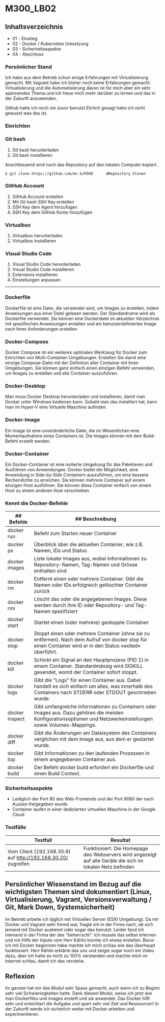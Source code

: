 # M300_LB02

## Inhaltsverzeichnis

-   01 - Einstieg
-   02 - Docker / Kubernetes Umsetzung
-   03 - Sicherheitsaspekte
-   04 - Abschluss

### Persönlicher Stand

Ich habe aus dem Betrieb schon einige Erfahrungen mit Virtualisierung gemacht.
Mit Vagrant habe ich bisher noch keine Erfahrungen gemacht.
Virtualisierung und die Automatisierung davon ist für mich aber ein sehr spannendes Thema und ich 
freue mich mehr darüber zu lernen und das in der Zukunft anzuwenden.

Github hatte ich noch nie zuvor benutzt.Ehrlich gesagt habe ich nicht gewusst was das ist.
### Einrichten

### Git bash

1. Git bash herunterladen 
2. Git bash installieren

Anschliessend wird noch das Repository auf den lokalen Computer kopiert.
```
$ git clone https://github.com/mc-b/M300      #Repository klonen
 ```
  
### GitHub Account

1. GitHub Account erstellen
2. Mit Git bash SSH Key erstellen
3. SSH Key dem Agent hinzufügen
4. SSH Key dem GitHub Konto hinzufügen

### Virtualbox

1. Virtualbox herunterladen
2. Virtualbox installieren

### Visual Studio Code

1. Visual Studio Code herunterladen
2. Visual Studio Code installieren
3. Extensions installieren
4. Einstellungen anpassen


---
### Dockerfile
Dockerfile ist eine Datei, die verwendet wird, um Images zu erstellen, indem Anweisungen aus einer Datei gelesen werden. Der Standardname wird als Dockerfile verwendet. Sie können eine Dockerdatei im aktuellen Verzeichnis mit spezifischen Anweisungen erstellen und ein benutzerdefiniertes Image nach Ihren Anforderungen erstellen.
### Docker-Compose
Docker Compose ist ein weiteres optimales Werkzeug für Docker zum Einrichten von Multi-Container-Umgebungen. Erstellen Sie damit eine einzige Compose-Datei mit der Definition aller Container mit ihren Umgebungen. Sie können ganz einfach einen einzigen Befehl verwenden, um Images zu erstellen und alle Container auszuführen.
### Docker-Desktop
Man muss Docker Desktop herunterladen und installieren, damit man Docker unter Windows bedienen kann. Sobald man das installiert hat, kann man im Hyper-V eine Virtuelle Maschine aufinden. 
### Docker-Image
Ein Image ist eine unveränderliche Datei, die im Wesentlichen eine Momentaufnahme eines Containers ist. Die Images können mit dem Build-Befehl erstellt werden.
### Docker-Container
Ein Docker-Container ist eine isolierte Umgebung für das Paketieren und Ausführen von Anwendungen. Docker bietet die Möglichkeit, eine Anwendung in Side-by-Side Containern auszuführen, um eine bessere Rechendichte zu erreichen. Sie können mehrere Container auf einem einzigen Host ausführen. Sie können diese Container einfach von einem Host zu einem anderen Host verschieben.
### Kennt die Docker-Befehle

| ## Befehle           | ## Beschreibung
| --------------    | ------------------------------------
| docker run        | Befehl zum Starten neuer Container
| docker ps         | Überblick über die aktuellen Container, wie z.B. Namen, IDs und Status                                            
| docker images     | Liste lokaler Images aus, wobei Informationen zu Repository-Namen, Tag-Namen und Grösse enthalten sind
| docker rm         | Entfernt einen oder mehrere Container. Gibt die Namen oder IDs erfolgreich gelöschter Container zurück
| docker rmi        | Löscht das oder die angegebenen Images. Diese werden durch ihre ID oder Repository- und Tag-Namen spezifiziert
| docker start      | Startet einen (oder mehrere) gestoppte Container
| docker stop       | Stoppt einen oder mehrere Container (ohne sie zu entfernen). Nach dem Aufruf von docker stop für einen Container wird er in den Status »exited« überführt.
|  docker kill      | Schickt ein Signal an den Hauptprozess (PID 1) in einem Container. Standardmässig wird SIGKILL gesendet, womit der Container sofort stoppt.
| docker logs       | Gibt die "Logs" für einen Container aus. Dabei handelt es sich einfach um alles, was innerhalb des Containers nach STDERR oder STDOUT geschrieben wurde.
| docker inspect    | Gibt umfangreiche Informationen zu Containern oder Images aus. Dazu gehören die meisten Konfigurationsoptionen und Netzwerkeinstellungen sowie Volumes-Mappings.
| docker diff       | Gibt die Änderungen am Dateisystem des Containers verglichen mit dem Image aus, aus dem er gestartet wurde.
| docker top        | Gibt Informationen zu den laufenden Prozessen in einem angegebenen Container aus.
| docker build      | Der Befehl docker build erfordert ein Dockerfile und einen Build Context. 


### Sicherheitsaspekte

-   Lediglich der Port 80 des Web-Frontends und der Port 8080 der nach Aussen freigegeben wurde
-   Container laufen in einer dedizierten virtuellen Maschine in der Google Cloud




### Testfälle

| Testfall                                                                                                                               | Resultat                                                                                                               |
| -------------------------------------------------------------------------------------------------------------------------------------- | ---------------------------------------------------------------------------------------------------------------------- |
| Vom Client (192.168.30.9) auf http://192.168.30.20/ zugreifen                                                                          | Funktioniert. Die Homepage des Webservers wird angezeigt auf alle Geräte die sich im lokalen Netz befinden                                                                                                       





















## Persönlicher Wissenstand im Bezug auf die wichtigsten Themen sind dokumentiert (Linux, Virtualisierung, Vagrant, Versionsverwaltung / Git, Mark Down, Systemsicherheit)

Im Betrieb arbeite ich täglich mit Virtuellen Server (ESXI Umgebung). Da mir Docker und Vagrant sehr fremd war, fragte ich in der Firma nach, ob sich jemand mit Docker auskennt oder sogar das benutzt. Leider fand ich niemand in der Firma der das "beherrscht". Ich musste das selbst erlernen und mit Hilfe der Inputs vom Herr Kählin konnte ich etwas erstellen. Bevor ich mit Docker begonnen habe machte ich mich schlau wie das überhaupt funktioniert. Herr Kählin erklärte das uns und zeigte sogar noch ein Video dazu, aber ich hatte es nicht zu 100% verstanden und machte mich im Internet schlau, damit ich das verstehe. 



## Reflexion
Im ganzen hat mir das Modul sehr Spass gemacht, auch wenn ich zu Beginn sehr viel Schwieriegkeiten hatte.
Dank diesem Modul, weiss ich jetzt wie man Dockerfiles und Images erstellt und sie anwendet. 
Das Docker hilft sehr und erleichtert die Aufgabe und spart sehr viel Zeit und Ressourcen! 
In der Zukunft werde ich sicherlich weiter mit Docker arbeiten und experimentieren. 



